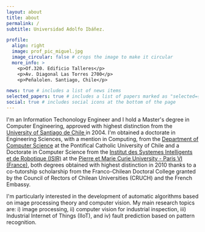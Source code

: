 ```yaml
---
layout: about
title: about
permalink: /
subtitle: Universidad Adolfo Ibáñez.

profile:
  align: right
  image: prof_pic_miguel.jpg
  image_circular: false # crops the image to make it circular
  more_info: >
    <p>Of.320. Edificio Talleres</p>
    <p>Av. Diagonal Las Torres 2700</p>
    <p>Peñalolen. Santiago, Chile</p>

news: true # includes a list of news items
selected_papers: true # includes a list of papers marked as "selected={true}"
social: true # includes social icons at the bottom of the page
---
```


I'm an Information Techonology Engineer and I hold a Master's degree in Computer Engineering, approved with highest distinction from the <a href="https://informatica.usach.cl/">University of Santiago de Chile </a> in 2004. I'm obtained a doctorate in Engineering Sciences, with a mention in Computing, from the <a href="https://dcc.ing.uc.cl/">Department of Computer Science</a> at the Pontifical Catholic University of Chile and a Doctorate in Computer Science from the <a href="https://www.isir.upmc.fr/">Institut des Systemes Intelligents et de Robotique  (ISIR)</a> at the <a href="https://sciences.sorbonne-universite.fr/en/sorbonne-universite-campus-pierre-et-marie-curie">Pierre et Marie Curie University - Paris VI (France)</a>, both degrees obtained with highest distinction in 2010 thanks to a co-tutorship scholarship from the Franco-Chilean Doctoral College granted by the Council of Rectors of Chilean Universities (CRUCH) and the French Embassy. 

I'm  particularly interested in the development of automatic algorithms based on image processing theory and computer vision. My main research topics are: i) image processing, ii) computer vision for industrial inspection, iii) Industrial Internet of Things (IIoT), and iv) fault prediction based on pattern recognition.